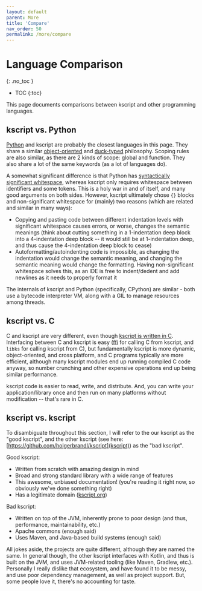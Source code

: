 ```yaml
---
layout: default
parent: More
title: 'Compare'
nav_order: 50
permalink: /more/compare
---
```


# Language Comparison
{: .no_toc }

 * TOC
{:toc}

This page documents comparisons between kscript and other programming languages. 


## kscript vs. Python

[Python](https://www.python.org/) and kscript are probably the closest languages in this page. They share a similar [object-oriented](https://en.wikipedia.org/wiki/Object-oriented_programming) and [duck-typed](https://en.wikipedia.org/wiki/Duck_typing) philosophy. Scoping rules are also similar, as there are 2 kinds of scope: global and function. They also share a lot of the same keywords (as a lot of languages do).

A somewhat significant difference is that Python has [syntactically significant whitespace](https://wiki.c2.com/?SyntacticallySignificantWhitespaceConsideredHarmful), whereas kscript only requires whitespace between identifiers and some tokens. This is a holy war in and of itself, and many good arguments on both sides. However, kscript ultimately chose `{}` blocks and non-significant whitespace for (mainly) two reasons (which are related and similar in many ways): 

  * Copying and pasting code between different indentation levels with significant whitespace causes errors, or worse, changes the semantic meanings (think about cutting something in a 1-indentation deep block into a 4-indentation deep block -- it would still be at 1-indentation deep, and thus cause the 4-indentation deep block to cease)
  * Autoformatting/autoindenting code is impossible, as changing the indentation would change the semantic meaning, and changing the semantic meaning would change the formatting. Having non-significant whitespace solves this, as an IDE is free to indent/dedent and add newlines as it needs to properly format it

The internals of kscript and Python (specifically, CPython) are similar - both use a bytecode interpreter VM, along with a GIL to manage resources among threads.


## kscript vs. C

C and kscript are very different, even though [kscript is written in C](https://github.com/chemicaldevelopment/kscript). Interfacing between C and kscript is easy ([ffi](/modules/ffi) for calling C from kscript, and `libks` for calling kscript from C), but fundamentally kscript is more dynamic, object-oriented, and cross platform, and C programs typically are more efficient, although many kscript modules end up running compiled C code anyway, so number crunching and other expensive operations end up being similar performance.


kscript code is easier to read, write, and distribute. And, you can write your application/library once and then run on many platforms without modification -- that's rare in C.


## kscript vs. kscript

To disambiguate throughout this section, I will refer to the our kscript as the "good kscript", and the other kscript (see here: [https://github.com/holgerbrandl/kscript](kscript)) as the "bad kscript".


Good kscript:

  * Written from scratch with amazing design in mind
  * Broad and strong standard library with a wide range of features
  * This awesome, unbiased documentation! (you're reading it right now, so obviously we've done something right)
  * Has a legitimate domain ([kscript.org](https://kscript.org))

Bad kscript:

  * Written on top of the JVM, inherently prone to poor design (and thus, performance, maintainability, etc.)
  * Apache commons (enough said)
  * Uses Maven, and Java-based build systems (enough said)

All jokes aside, the projects are quite different, although they are named the same. In general though, the other kscript interfaces with Kotlin, and thus is built on the JVM, and uses JVM-related tooling (like Maven, Gradlew, etc.). Personally I really dislike that ecosystem, and have found it to be messy, and use poor dependency management, as well as project support. But, some people love it, there's no accounting for taste.

